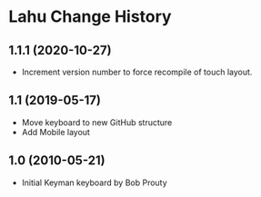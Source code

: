 Lahu Change History
====================

1.1.1 (2020-10-27)
-----------------
* Increment version number to force recompile of touch layout.

1.1 (2019-05-17)
-----------------
* Move keyboard to new GitHub structure
* Add Mobile layout

1.0 (2010-05-21)
----------------
* Initial Keyman keyboard by Bob Prouty

